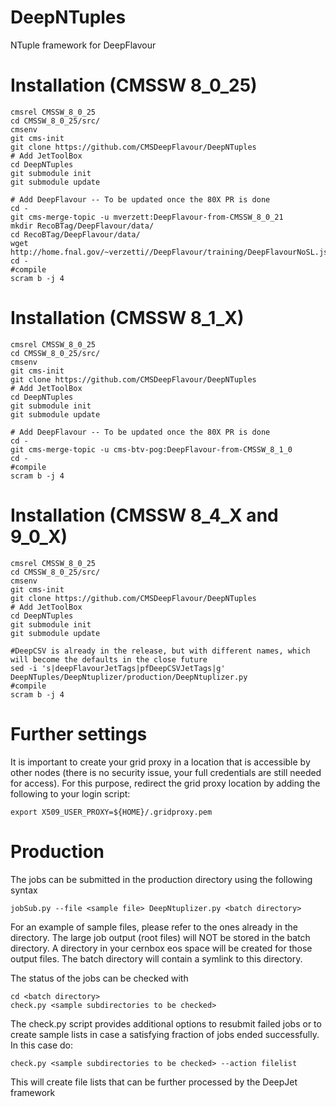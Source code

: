 # DeepNTuples
NTuple framework for DeepFlavour

Installation (CMSSW 8_0_25)
============

```
cmsrel CMSSW_8_0_25
cd CMSSW_8_0_25/src/
cmsenv
git cms-init
git clone https://github.com/CMSDeepFlavour/DeepNTuples
# Add JetToolBox
cd DeepNTuples
git submodule init
git submodule update

# Add DeepFlavour -- To be updated once the 80X PR is done
cd -
git cms-merge-topic -u mverzett:DeepFlavour-from-CMSSW_8_0_21
mkdir RecoBTag/DeepFlavour/data/
cd RecoBTag/DeepFlavour/data/
wget http://home.fnal.gov/~verzetti//DeepFlavour/training/DeepFlavourNoSL.json
cd -
#compile
scram b -j 4
```
Installation (CMSSW 8_1_X)
============

```
cmsrel CMSSW_8_0_25
cd CMSSW_8_0_25/src/
cmsenv
git cms-init
git clone https://github.com/CMSDeepFlavour/DeepNTuples
# Add JetToolBox
cd DeepNTuples
git submodule init
git submodule update

# Add DeepFlavour -- To be updated once the 80X PR is done
cd -
git cms-merge-topic -u cms-btv-pog:DeepFlavour-from-CMSSW_8_1_0
cd -
#compile
scram b -j 4
```

Installation (CMSSW 8_4_X and 9_0_X)
============

```
cmsrel CMSSW_8_0_25
cd CMSSW_8_0_25/src/
cmsenv
git cms-init
git clone https://github.com/CMSDeepFlavour/DeepNTuples
# Add JetToolBox
cd DeepNTuples
git submodule init
git submodule update

#DeepCSV is already in the release, but with different names, which will become the defaults in the close future
sed -i 's|deepFlavourJetTags|pfDeepCSVJetTags|g' DeepNTuples/DeepNtuplizer/production/DeepNtuplizer.py
#compile
scram b -j 4
```

Further settings
============

It is important to create your grid proxy in a location that is accessible by other nodes (there is no security issue, your full credentials are still needed for access). For this purpose, redirect the grid proxy location by adding the following to your login script:

```
export X509_USER_PROXY=${HOME}/.gridproxy.pem
```

Production
==========

The jobs can be submitted in the production directory using the following syntax
```
jobSub.py --file <sample file> DeepNtuplizer.py <batch directory>
```
For an example of sample files, please refer to the ones already in the directory.
The large job output (root files) will NOT be stored in the batch directory. A directory in your cernbox eos space will be created for those output files. The batch directory will contain a symlink to this directory.

The status of the jobs can be checked with
```
cd <batch directory>
check.py <sample subdirectories to be checked>
```

The check.py script provides additional options to resubmit failed jobs or to create sample lists in case a satisfying fraction of jobs ended successfully. In this case do:
```
check.py <sample subdirectories to be checked> --action filelist
```

This will create file lists that can be further processed by the DeepJet framework

